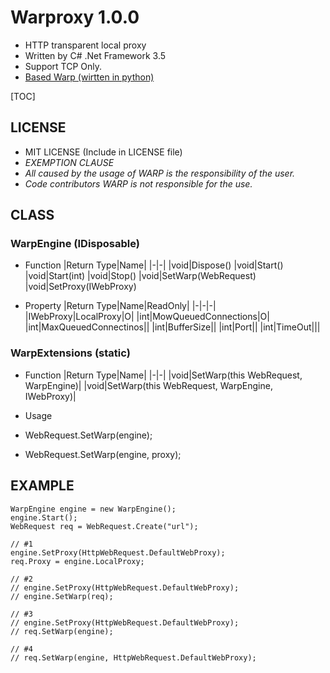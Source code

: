 # Warproxy 1.0.0
* HTTP transparent local proxy
* Written by C# .Net Framework 3.5
* Support TCP Only.
* [Based Warp (wirtten in python)](https://github.com/devunt/warp)

[TOC]

## LICENSE
* MIT LICENSE (Include in LICENSE file)
* *EXEMPTION CLAUSE*
 * *All caused by the usage of WARP is the responsibility of the user.*
 * *Code contributors WARP is not responsible for the use.*

## CLASS
### WarpEngine (IDisposable)
* Function
|Return Type|Name|
|-|-|
|void|Dispose()
|void|Start()
|void|Start(int)
|void|Stop()
|void|SetWarp(WebRequest)
|void|SetProxy(IWebProxy)


* Property
|Return Type|Name|ReadOnly|
|-|-|-|
|IWebProxy|LocalProxy|O|
|int|MowQueuedConnections|O|
|int|MaxQueuedConnectinos||
|int|BufferSize||
|int|Port||
|int|TimeOut|||

### WarpExtensions (static)
* Function
|Return Type|Name|
|-|-|
|void|SetWarp(this WebRequest, WarpEngine)|
|void|SetWarp(this WebRequest, WarpEngine, IWebProxy)|


* Usage
 * WebRequest.SetWarp(engine);
 * WebRequest.SetWarp(engine, proxy);

## EXAMPLE
```
WarpEngine engine = new WarpEngine();
engine.Start();
WebRequest req = WebRequest.Create("url");

// #1
engine.SetProxy(HttpWebRequest.DefaultWebProxy);
req.Proxy = engine.LocalProxy;

// #2
// engine.SetProxy(HttpWebRequest.DefaultWebProxy);
// engine.SetWarp(req);

// #3
// engine.SetProxy(HttpWebRequest.DefaultWebProxy);
// req.SetWarp(engine);

// #4
// req.SetWarp(engine, HttpWebRequest.DefaultWebProxy);
```